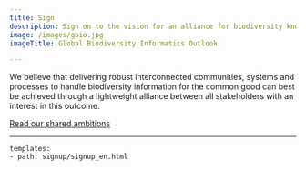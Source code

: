 ```yaml
---
title: Sign
description: Sign on to the vision for an alliance for biodiversity knowledge
image: /images/gbio.jpg
imageTitle: Global Biodiversity Informatics Outlook

---
```


We believe that delivering robust interconnected communities, systems and processes to handle biodiversity information for the common good can best be achieved through a lightweight alliance between all stakeholders with an interest in this outcome.

[Read our shared ambitions](../shared-ambitions/)

------

```styledYaml
templates:
- path: signup/signup_en.html 
```